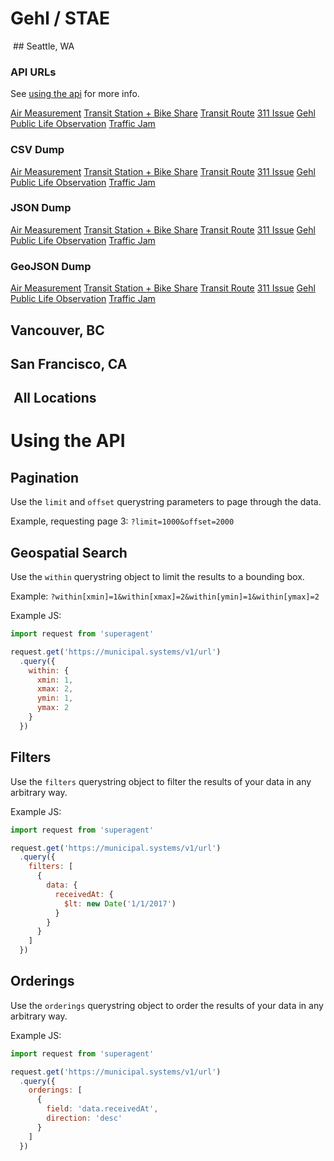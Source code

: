 # Gehl / STAE

 ## Seattle, WA

### API URLs

See [using the api](#using-the-api) for more info.

[Air Measurement]()
[Transit Station + Bike Share]()
[Transit Route]()
[311 Issue]()
[Gehl Public Life Observation]()
[Traffic Jam]()

### CSV Dump

[Air Measurement]()
[Transit Station + Bike Share]()
[Transit Route]()
[311 Issue]()
[Gehl Public Life Observation]()
[Traffic Jam]()

### JSON Dump

[Air Measurement]()
[Transit Station + Bike Share]()
[Transit Route]()
[311 Issue]()
[Gehl Public Life Observation]()
[Traffic Jam]()

### GeoJSON Dump

[Air Measurement]()
[Transit Station + Bike Share]()
[Transit Route]()
[311 Issue]()
[Gehl Public Life Observation]()
[Traffic Jam]()

## Vancouver, BC 
## San Francisco, CA
##  All Locations

# Using the API

## Pagination

Use the `limit` and `offset` querystring parameters to page through the data.

Example, requesting page 3: `?limit=1000&offset=2000`

## Geospatial Search

Use the `within` querystring object to limit the results to a bounding box.

Example: `?within[xmin]=1&within[xmax]=2&within[ymin]=1&within[ymax]=2`

Example JS:

```js
import request from 'superagent'

request.get('https://municipal.systems/v1/url')
  .query({
    within: {
      xmin: 1,
      xmax: 2,
      ymin: 1,
      ymax: 2
    }
  })
```

## Filters

Use the `filters` querystring object to filter the results of your data in any arbitrary way.

Example JS:

```js
import request from 'superagent'

request.get('https://municipal.systems/v1/url')
  .query({
    filters: [
      {
        data: {
          receivedAt: {
            $lt: new Date('1/1/2017')
          }
        }
      }
    ]
  })
```

## Orderings

Use the `orderings` querystring object to order the results of your data in any arbitrary way.

Example JS:

```js
import request from 'superagent'

request.get('https://municipal.systems/v1/url')
  .query({
    orderings: [
      {
        field: 'data.receivedAt',
        direction: 'desc'
      }
    ]
  })
```
